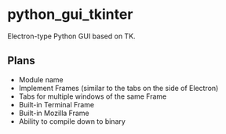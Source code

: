 # python_gui_tkinter
Electron-type Python GUI based on TK.

## Plans
* Module name
* Implement Frames (similar to the tabs on the side of Electron)
* Tabs for multiple windows of the same Frame
* Built-in Terminal Frame
* Built-in Mozilla Frame
* Ability to compile down to binary
